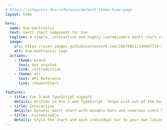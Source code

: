 ```yaml
---
# https://vitepress.dev/reference/default-theme-home-page
layout: home

hero:
  name: Vue-Ganttastic
  text: Gantt chart component for Vue
  tagline: A simple, interactive and highly customizable Gantt chart component for Vue.js 
  image:
    src: https://user-images.githubusercontent.com/28678851/148047714-301f07df-4101-48b8-9e47-1f272b290e80.png
    alt: Vue-Ganttastic logo
  actions:
    - theme: brand
      text: Get started
      link: /introduction
    - theme: alt
      text: API Reference
      link: /GGanttChart

features:
  - title: Vue 3 and TypeScript support
    details: Written in Vue 3 and TypeScript. Ships with out-of-the-box type declarations.
  - title: Interactive
    details: Dynamic Gantt chart with movable bars and numerous event handlers.
  - title:  Customizable
    details: Style the chart and each individual bar to your own liking!
---
```


